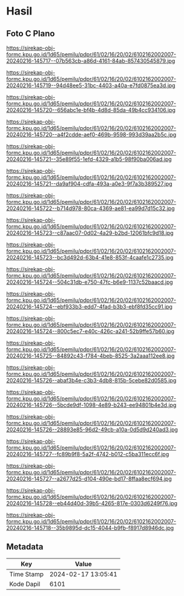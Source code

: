 # Hasil

## Foto C Plano

https://sirekap-obj-formc.kpu.go.id/1d65/pemilu/pdpr/61/02/16/20/02/6102162002007-20240216-145717--07b563cb-a86d-4161-84ab-857430545879.jpg

https://sirekap-obj-formc.kpu.go.id/1d65/pemilu/pdpr/61/02/16/20/02/6102162002007-20240216-145719--94d48ee5-31bc-4403-a40a-e7fd0875ea3d.jpg

https://sirekap-obj-formc.kpu.go.id/1d65/pemilu/pdpr/61/02/16/20/02/6102162002007-20240216-145720--656abc1e-bf4b-4d8d-85da-49b4cc934106.jpg

https://sirekap-obj-formc.kpu.go.id/1d65/pemilu/pdpr/61/02/16/20/02/6102162002007-20240216-145720--a4f2cdde-aef0-469b-9598-993d39aa2b5c.jpg

https://sirekap-obj-formc.kpu.go.id/1d65/pemilu/pdpr/61/02/16/20/02/6102162002007-20240216-145721--35e89f55-1efd-4329-a1b5-98f90ba006ad.jpg

https://sirekap-obj-formc.kpu.go.id/1d65/pemilu/pdpr/61/02/16/20/02/6102162002007-20240216-145721--da9af904-cdfa-493a-a0e3-9f7a3b389527.jpg

https://sirekap-obj-formc.kpu.go.id/1d65/pemilu/pdpr/61/02/16/20/02/6102162002007-20240216-145722--b714d978-80ca-4369-ae81-ea99d7d15c32.jpg

https://sirekap-obj-formc.kpu.go.id/1d65/pemilu/pdpr/61/02/16/20/02/6102162002007-20240216-145723--c87aac07-0d02-4a29-b2bd-12061bfc9d18.jpg

https://sirekap-obj-formc.kpu.go.id/1d65/pemilu/pdpr/61/02/16/20/02/6102162002007-20240216-145723--bc3d492d-63b4-41e8-853f-4caafe1c2735.jpg

https://sirekap-obj-formc.kpu.go.id/1d65/pemilu/pdpr/61/02/16/20/02/6102162002007-20240216-145724--504c31db-e750-47fc-b6e9-1137c52baacd.jpg

https://sirekap-obj-formc.kpu.go.id/1d65/pemilu/pdpr/61/02/16/20/02/6102162002007-20240216-145724--ebf933b3-edd7-4fad-b3b3-ebf8fd35cc91.jpg

https://sirekap-obj-formc.kpu.go.id/1d65/pemilu/pdpr/61/02/16/20/02/6102162002007-20240216-145724--800c5ec7-e40c-426c-a241-52b9ffe57b60.jpg

https://sirekap-obj-formc.kpu.go.id/1d65/pemilu/pdpr/61/02/16/20/02/6102162002007-20240216-145725--84892c43-f784-4beb-8525-3a2aaa112ee8.jpg

https://sirekap-obj-formc.kpu.go.id/1d65/pemilu/pdpr/61/02/16/20/02/6102162002007-20240216-145726--abaf3b4e-c3b3-4db8-815b-5cebe82d0585.jpg

https://sirekap-obj-formc.kpu.go.id/1d65/pemilu/pdpr/61/02/16/20/02/6102162002007-20240216-145726--5bcde9df-1098-4e89-b243-ee94801b4e3d.jpg

https://sirekap-obj-formc.kpu.go.id/1d65/pemilu/pdpr/61/02/16/20/02/6102162002007-20240216-145726--28893e85-96d2-49cb-a10a-0d5d9d240ad3.jpg

https://sirekap-obj-formc.kpu.go.id/1d65/pemilu/pdpr/61/02/16/20/02/6102162002007-20240216-145727--fc89b9f8-5a2f-4742-b012-c5ba311ecc6f.jpg

https://sirekap-obj-formc.kpu.go.id/1d65/pemilu/pdpr/61/02/16/20/02/6102162002007-20240216-145727--a2677d25-d104-490e-bd17-8ffaa8ecf694.jpg

https://sirekap-obj-formc.kpu.go.id/1d65/pemilu/pdpr/61/02/16/20/02/6102162002007-20240216-145728--eb44d40d-39b5-4265-817e-0303d6249f76.jpg

https://sirekap-obj-formc.kpu.go.id/1d65/pemilu/pdpr/61/02/16/20/02/6102162002007-20240216-145718--35b9895d-dc15-4044-b9fb-f8917d8946dc.jpg


## Metadata

| Key        | Value               |
| ---------- | ------------------- |
| Time Stamp | 2024-02-17 13:05:41 |
| Kode Dapil | 6101                |



